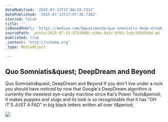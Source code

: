 ```yaml
---
dateModified: '2015-07-13T17:08:19.731Z'
datePublished: '2015-07-13T17:07:36.730Z'
starred: false
title: ''
isBasedOnUrl: 'https://medium.com/@quasimondo/quo-somniatis-deep-dreaming-ahead-db8cd12d5c30'
sourcePath: _posts/2015-07-13-5752048c-e36e-4a1c-bf63-7c8c35865b6d.md
published: true
_context: 'http://schema.org'
_type: MediaObject

---
```

<article style=""><h1>Quo Somniatis&amp;quest; DeepDream and Beyond</h1><p>Quo Somniatis&amp;quest; DeepDream and Beyond If you don't live under a rock you should have noticed by now that Google's DeepDream algorithm is currently the sweetest eye-candy machine since Kai's Power Tools&amp;period; It makes puppies and slugs and its look is so recognizable that it has "OH IT'S JUST A FAD" in big black letters written all over it&amp;period;</p><img src="https://d262ilb51hltx0.cloudfront.net/max/1200/1*c1Wndma7JaiRJEC8A5sDXg.jpeg" /></article>